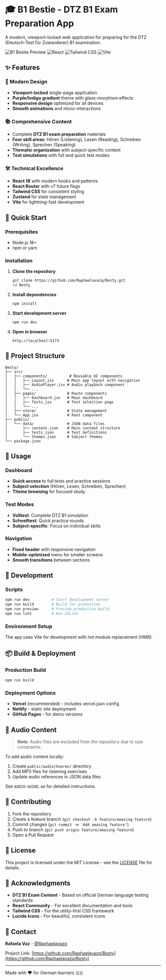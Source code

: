 # 🎓 B1 Bestie - DTZ B1 Exam Preparation App

A modern, viewport-locked web application for preparing for the DTZ (Deutsch-Test für Zuwanderer) B1 examination.

![B1 Bestie Preview](https://img.shields.io/badge/DTZ%20B1-Exam%20Prep-purple?style=for-the-badge)
![React](https://img.shields.io/badge/React-18-blue?style=flat-square&logo=react)
![Tailwind CSS](https://img.shields.io/badge/Tailwind-CSS-06B6D4?style=flat-square&logo=tailwindcss)
![Vite](https://img.shields.io/badge/Vite-Build-646CFF?style=flat-square&logo=vite)

## ✨ Features

### 🎨 Modern Design
- **Viewport-locked** single-page application
- **Purple/Indigo gradient** theme with glass-morphism effects
- **Responsive design** optimized for all devices
- **Smooth animations** and micro-interactions

### 📚 Comprehensive Content
- Complete **DTZ B1 exam preparation** materials
- **Four skill areas**: Hören (Listening), Lesen (Reading), Schreiben (Writing), Sprechen (Speaking)
- **Thematic organization** with subject-specific content
- **Test simulations** with full and quick test modes

### 🛠️ Technical Excellence
- **React 18** with modern hooks and patterns
- **React Router** with v7 future flags
- **Tailwind CSS** for consistent styling
- **Zustand** for state management
- **Vite** for lightning-fast development

## 🚀 Quick Start

### Prerequisites
- Node.js 18+ 
- npm or yarn

### Installation

1. **Clone the repository**
   ```bash
   git clone https://github.com/Raphaelavazq/Besty.git
   cd Besty
   ```

2. **Install dependencies**
   ```bash
   npm install
   ```

3. **Start development server**
   ```bash
   npm run dev
   ```

4. **Open in browser**
   ```
   http://localhost:5173
   ```

## 📁 Project Structure

```
Besty/
├── src/
│   ├── components/          # Reusable UI components
│   │   ├── Layout.jsx      # Main app layout with navigation
│   │   ├── AudioPlayer.jsx # Audio playback component
│   │   └── ...
│   ├── pages/              # Route components
│   │   ├── Dashboard.jsx   # Main dashboard
│   │   ├── Tests.jsx       # Test selection page
│   │   └── ...
│   ├── store/              # State management
│   └── App.jsx             # Root component
├── public/
│   └── data/               # JSON data files
│       ├── content.json    # Main content structure
│       ├── tests.json      # Test definitions
│       └── themes.json     # Subject themes
└── package.json
```

## 🎯 Usage

### Dashboard
- **Quick access** to full tests and practice sessions
- **Subject selection** (Hören, Lesen, Schreiben, Sprechen)
- **Theme browsing** for focused study

### Test Modes
- **Volltest**: Complete DTZ B1 simulation
- **Schnelltest**: Quick practice rounds
- **Subject-specific**: Focus on individual skills

### Navigation
- **Fixed header** with responsive navigation
- **Mobile-optimized** menu for smaller screens
- **Smooth transitions** between sections

## 🔧 Development

### Scripts
```bash
npm run dev          # Start development server
npm run build        # Build for production
npm run preview      # Preview production build
npm run lint         # Run ESLint
```

### Environment Setup
The app uses Vite for development with hot module replacement (HMR).

## 📦 Build & Deployment

### Production Build
```bash
npm run build
```

### Deployment Options
- **Vercel** (recommended) - includes vercel.json config
- **Netlify** - static site deployment
- **GitHub Pages** - for demo versions

## 🎵 Audio Content

> **Note**: Audio files are excluded from the repository due to size constraints.

To add audio content locally:
1. Create `public/audio/hoeren/` directory
2. Add MP3 files for listening exercises
3. Update audio references in JSON data files

See `AUDIO-GUIDE.md` for detailed instructions.

## 🤝 Contributing

1. Fork the repository
2. Create a feature branch (`git checkout -b feature/amazing-feature`)
3. Commit changes (`git commit -m 'Add amazing feature'`)
4. Push to branch (`git push origin feature/amazing-feature`)
5. Open a Pull Request

## 📄 License

This project is licensed under the MIT License - see the [LICENSE](LICENSE) file for details.

## 🌟 Acknowledgments

- **DTZ B1 Exam Content** - Based on official German language testing standards
- **React Community** - For excellent documentation and tools
- **Tailwind CSS** - For the utility-first CSS framework
- **Lucide Icons** - For beautiful, consistent icons

## 📧 Contact

**Rafaela Vaz** - [@Raphaelavazq](https://github.com/Raphaelavazq)

Project Link: [https://github.com/Raphaelavazq/Besty](https://github.com/Raphaelavazq/Besty)

---

Made with ❤️ for German learners 🇩🇪